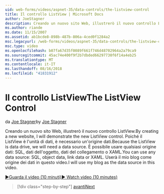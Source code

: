 ```yaml
---
uid: web-forms/videos/aspnet-35/data-controls/the-listview-control
title: Il controllo ListView | Microsoft Docs
author: JoeStagner
description: Creando un nuovo sito Web, illustrerò il nuovo controllo ListView. Poiché il ListView è l'unità di dati, è necessario un'origine dati. È possibile usare tutti i dati...
ms.author: riande
ms.date: 11/15/2007
ms.assetid: ab1bcde8-898b-487b-806a-4ced0f1284a2
msc.legacyurl: /web-forms/videos/aspnet-35/data-controls/the-listview-control
msc.type: video
ms.openlocfilehash: b07fa67d35f0089f661f746d48702964a2a79ca9
ms.sourcegitcommit: 45ac74e400f9f2b7dbded66297730f6f14a4eb25
ms.translationtype: MT
ms.contentlocale: it-IT
ms.lasthandoff: 08/16/2018
ms.locfileid: "41831912"
---
```

<a name="the-listview-control"></a><span data-ttu-id="77deb-105">Il controllo ListView</span><span class="sxs-lookup"><span data-stu-id="77deb-105">The ListView Control</span></span>
====================
<span data-ttu-id="77deb-106">da [Joe Stagner](https://github.com/JoeStagner)</span><span class="sxs-lookup"><span data-stu-id="77deb-106">by [Joe Stagner](https://github.com/JoeStagner)</span></span>

<span data-ttu-id="77deb-107">Creando un nuovo sito Web, illustrerò il nuovo controllo ListView.</span><span class="sxs-lookup"><span data-stu-id="77deb-107">By creating a new website, I will demonstrate the new ListView control.</span></span> <span data-ttu-id="77deb-108">Poiché il ListView è l'unità di dati, è necessario un'origine dati.</span><span class="sxs-lookup"><span data-stu-id="77deb-108">Because the ListView is data drive, we will need a data source.</span></span> <span data-ttu-id="77deb-109">È possibile usare qualsiasi origine dati: SQL, dati dell'oggetto, dati del collegamento o XAML.</span><span class="sxs-lookup"><span data-stu-id="77deb-109">You can use any data source: SQL, object data, link data or XAML.</span></span> <span data-ttu-id="77deb-110">Userà il mio blog come origine dei dati in questo video.</span><span class="sxs-lookup"><span data-stu-id="77deb-110">I will use my blog as the data source in this video.</span></span>

[<span data-ttu-id="77deb-111">&#9654;Guarda il video (10 minuti)</span><span class="sxs-lookup"><span data-stu-id="77deb-111">&#9654; Watch video (10 minutes)</span></span>](https://channel9.msdn.com/Blogs/ASP-NET-Site-Videos/the-listview-control)

> [!div class="step-by-step"]
> [<span data-ttu-id="77deb-112">avanti</span><span class="sxs-lookup"><span data-stu-id="77deb-112">Next</span></span>](the-datapager-control.md)
